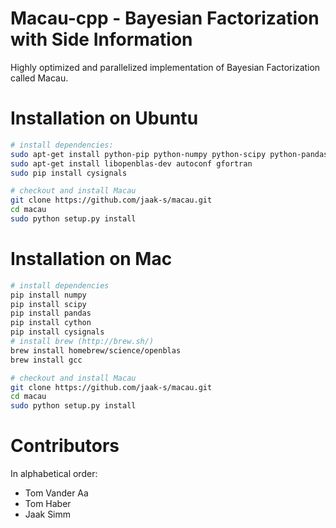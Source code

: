 # Macau-cpp - Bayesian Factorization with Side Information
Highly optimized and parallelized implementation of Bayesian Factorization called Macau.

# Installation on Ubuntu
```bash
# install dependencies:
sudo apt-get install python-pip python-numpy python-scipy python-pandas cython
sudo apt-get install libopenblas-dev autoconf gfortran
sudo pip install cysignals

# checkout and install Macau
git clone https://github.com/jaak-s/macau.git
cd macau
sudo python setup.py install
```

# Installation on Mac
```bash
# install dependencies
pip install numpy
pip install scipy
pip install pandas
pip install cython
pip install cysignals
# install brew (http://brew.sh/)
brew install homebrew/science/openblas
brew install gcc

# checkout and install Macau
git clone https://github.com/jaak-s/macau.git
cd macau
sudo python setup.py install
```

# Contributors
In alphabetical order:
- Tom Vander Aa
- Tom Haber
- Jaak Simm 

